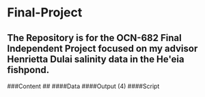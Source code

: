# Final-Project #

## The Repository is for the OCN-682 Final Independent Project focused on my advisor Henrietta Dulai salinity data in the He'eia fishpond. ##

###Content ##
####Data 
####Output (4)
####Script
